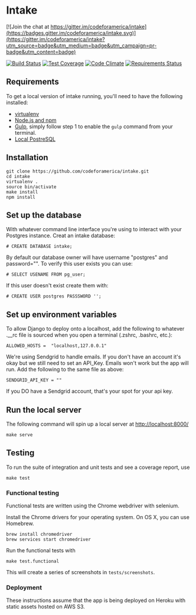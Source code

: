 # Intake

[![Join the chat at https://gitter.im/codeforamerica/intake](https://badges.gitter.im/codeforamerica/intake.svg)](https://gitter.im/codeforamerica/intake?utm_source=badge&utm_medium=badge&utm_campaign=pr-badge&utm_content=badge)

[![Build Status](https://travis-ci.org/codeforamerica/intake.svg?branch=master)](https://travis-ci.org/codeforamerica/intake) [![Test Coverage](https://codeclimate.com/github/codeforamerica/intake/badges/coverage.svg)](https://codeclimate.com/github/codeforamerica/intake/coverage) [![Code Climate](https://codeclimate.com/github/codeforamerica/intake/badges/gpa.svg)](https://codeclimate.com/github/codeforamerica/intake) 
[![Requirements Status](https://requires.io/github/codeforamerica/intake/requirements.svg?branch=master)](https://requires.io/github/codeforamerica/intake/requirements/?branch=master)

## Requirements
To get a local version of intake running, you'll need to have the following installed:
*   [virtualenv](https://github.com/codeforamerica/howto/blob/master/Python-Virtualenv.md)
*   [Node.js and npm](https://github.com/codeforamerica/howto/blob/master/Node.js.md)
*   [Gulp](https://github.com/gulpjs/gulp/blob/master/docs/getting-started.md), simply follow step 1 to enable the `gulp` command from your terminal.
*   [Local PostreSQL](https://github.com/codeforamerica/howto/blob/master/PostgreSQL.md)

## Installation

```
git clone https://github.com/codeforamerica/intake.git
cd intake
virtualenv .
source bin/activate
make install
npm install
```

## Set up the database
With whatever command line interface you're using to interact with your Postgres instance. Creat an intake database:

```
# CREATE DATABASE intake;
```

By default our database owner will have username "postgres" and password="".
To verify this user exists you can use:

```
# SELECT USENAME FROM pg_user;
```

If this user doesn't exist create them with:

```
# CREATE USER postgres PASSSWORD '';
```

## Set up environment variables
To allow Django to deploy onto a localhost, add the following to whatever .__rc file is sourced when you open a terminal (.zshrc, .bashrc, etc.):

```
ALLOWED_HOSTS =  "localhost,127.0.0.1"
```

We're using Sendgrid to handle emails. If you don't have an account it's okay but we still need to set an API_Key. Emails won't work but the app will run. Add the following to the same file as above:

```
SENDGRID_API_KEY = ""
```
If you DO have a Sendgrid account, that's your spot for your api key.

## Run the local server

The following command will spin up a local server at [http://localhost:8000/](http://localhost:8000/)

```
make serve
```

## Testing

To run the suite of integration and unit tests and see a coverage report, use
```
make test
```

### Functional testing

Functional tests are written using the Chrome webdriver with selenium.

Install the Chrome drivers for your operating system. On OS X, you can use Homebrew.

```
brew install chromedriver
brew services start chromedriver
```

Run the functional tests with

```
make test.functional
```

This will create a series of screenshots in `tests/screenshots`.

### Deployment

These instructions assume that the app is being deployed on Heroku with static assets hosted on AWS S3.

